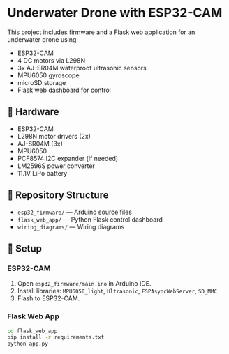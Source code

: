 # Underwater Drone with ESP32-CAM

This project includes firmware and a Flask web application for an underwater drone using:
- ESP32-CAM
- 4 DC motors via L298N
- 3x AJ-SR04M waterproof ultrasonic sensors
- MPU6050 gyroscope
- microSD storage
- Flask web dashboard for control

## 🔧 Hardware
- ESP32-CAM
- L298N motor drivers (2x)
- AJ-SR04M (3x)
- MPU6050
- PCF8574 I2C expander (if needed)
- LM2596S power converter
- 11.1V LiPo battery

## 📁 Repository Structure
- `esp32_firmware/` — Arduino source files
- `flask_web_app/` — Python Flask control dashboard
- `wiring_diagrams/` — Wiring diagrams

## 🚀 Setup

### ESP32-CAM
1. Open `esp32_firmware/main.ino` in Arduino IDE.
2. Install libraries: `MPU6050_light`, `Ultrasonic`, `ESPAsyncWebServer`, `SD_MMC`
3. Flash to ESP32-CAM.

### Flask Web App
```bash
cd flask_web_app
pip install -r requirements.txt
python app.py
